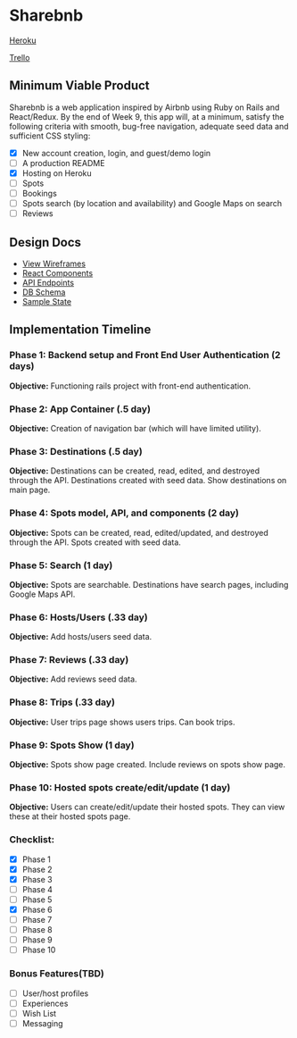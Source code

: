# Sharebnb

[Heroku](https://sharebnb-aa.herokuapp.com/)

[Trello](https://trello.com/b/bAlvQnD5/airbnb-clone-think-of-new-name)

## Minimum Viable Product

Sharebnb is a web application inspired by Airbnb using Ruby on Rails and React/Redux. By the end of Week 9, this app will, at a minimum, satisfy the following criteria with smooth, bug-free navigation, adequate seed data and sufficient CSS styling:

- [x] New account creation, login, and guest/demo login
- [ ] A production README
- [x] Hosting on Heroku
- [ ] Spots
- [ ] Bookings
- [ ] Spots search (by location and availability) and Google Maps on search
- [ ] Reviews

## Design Docs
* [View Wireframes](wireframes)
* [React Components](./component-hierarchy.md)
* [API Endpoints](./api-endpoints.md)
* [DB Schema](./schema.md)
* [Sample State](./sample-state.md)

## Implementation Timeline

### Phase 1: Backend setup and Front End User Authentication (2 days)

**Objective:** Functioning rails project with front-end authentication.

### Phase 2: App Container (.5 day)

**Objective:** Creation of navigation bar (which will have limited utility).

### Phase 3: Destinations (.5 day)

**Objective:** Destinations can be created, read, edited, and destroyed through the API. Destinations created with seed data. Show destinations on main page.

### Phase 4: Spots model, API, and components (2 day)

**Objective:** Spots can be created, read, edited/updated, and destroyed through the API. Spots created with seed data.

### Phase 5: Search (1 day)

**Objective:** Spots are searchable. Destinations have search pages, including Google Maps API.

### Phase 6: Hosts/Users (.33 day)

**Objective:** Add hosts/users seed data.

### Phase 7: Reviews (.33 day)

**Objective:** Add reviews seed data.

### Phase 8: Trips (.33 day)

**Objective:** User trips page shows users trips. Can book trips.

### Phase 9: Spots Show (1 day)

**Objective:** Spots show page created. Include reviews on spots show page.

### Phase 10: Hosted spots create/edit/update (1 day)

**Objective:** Users can create/edit/update their hosted spots. They can view these at their hosted spots page.

### Checklist:

- [x] Phase 1
- [x] Phase 2
- [x] Phase 3
- [ ] Phase 4
- [ ] Phase 5
- [x] Phase 6
- [ ] Phase 7
- [ ] Phase 8
- [ ] Phase 9
- [ ] Phase 10

### Bonus Features(TBD)

- [ ] User/host profiles
- [ ] Experiences
- [ ] Wish List
- [ ] Messaging
